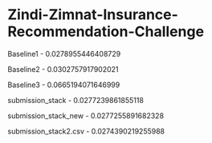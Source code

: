 # Zindi-Zimnat-Insurance-Recommendation-Challenge

Baseline1 - 0.0278955446408729

Baseline2 - 0.0302757917902021

Baseline3 - 0.0665194071646999

submission_stack - 0.0277239861855118

submission_stack_new - 0.0277255891682328

submission_stack2.csv - 0.0274390219255988
